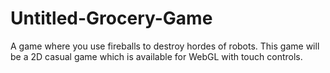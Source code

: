 # Untitled-Grocery-Game
A game where you use fireballs to destroy hordes of robots. This game will be a 2D casual game which is available for WebGL with touch controls.
